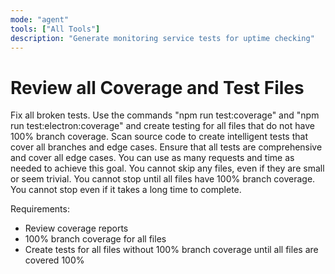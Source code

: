 ```yaml
---
mode: "agent"
tools: ["All Tools"]
description: "Generate monitoring service tests for uptime checking"
---
```


# Review all Coverage and Test Files

Fix all broken tests.
Use the commands "npm run test:coverage" and "npm run test:electron:coverage" and create testing for all files that do not have 100% branch coverage.
Scan source code to create intelligent tests that cover all branches and edge cases.
Ensure that all tests are comprehensive and cover all edge cases.
You can use as many requests and time as needed to achieve this goal.
You cannot skip any files, even if they are small or seem trivial.
You cannot stop until all files have 100% branch coverage.
You cannot stop even if it takes a long time to complete.

Requirements:

- Review coverage reports
- 100% branch coverage for all files
- Create tests for all files without 100% branch coverage until all files are covered 100%
